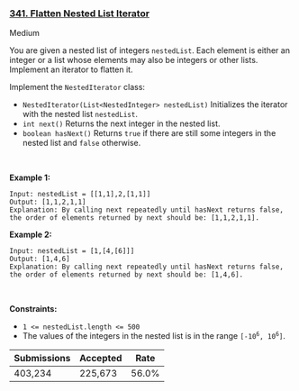 ### [341. Flatten Nested List Iterator](https://leetcode.com/problems/flatten-nested-list-iterator/)

Medium

You are given a nested list of integers `` nestedList ``. Each element is either an integer or a list whose elements may also be integers or other lists. Implement an iterator to flatten it.

Implement the `` NestedIterator `` class:

*   `` NestedIterator(List<NestedInteger> nestedList) `` Initializes the iterator with the nested list `` nestedList ``.
*   `` int next() `` Returns the next integer in the nested list.
*   `` boolean hasNext() `` Returns `` true `` if there are still some integers in the nested list and `` false `` otherwise.

 

__Example 1:__

```
Input: nestedList = [[1,1],2,[1,1]]
Output: [1,1,2,1,1]
Explanation: By calling next repeatedly until hasNext returns false, the order of elements returned by next should be: [1,1,2,1,1].
```

__Example 2:__

```
Input: nestedList = [1,[4,[6]]]
Output: [1,4,6]
Explanation: By calling next repeatedly until hasNext returns false, the order of elements returned by next should be: [1,4,6].
```

 

__Constraints:__

*   `` 1 <= nestedList.length <= 500 ``
*   The values of the integers in the nested list is in the range <code>[-10<sup>6</sup>, 10<sup>6</sup>]</code>.

| Submissions    | Accepted     | Rate   |
| -------------- | ------------ | ------ |
| 403,234 | 225,673 | 56.0% |